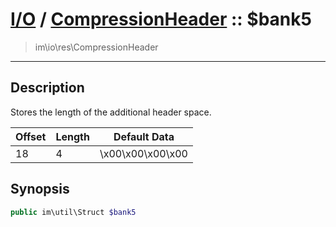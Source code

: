 # [I/O](io.md) / [CompressionHeader](io-CompressionHeader.md) :: $bank5
 > im\io\res\CompressionHeader
____

## Description
Stores the length of the additional header space.

| Offset | Length | Default Data     |
|--------|--------|------------------|
| 18     | 4      | \x00\x00\x00\x00 |

## Synopsis
```php
public im\util\Struct $bank5
```

